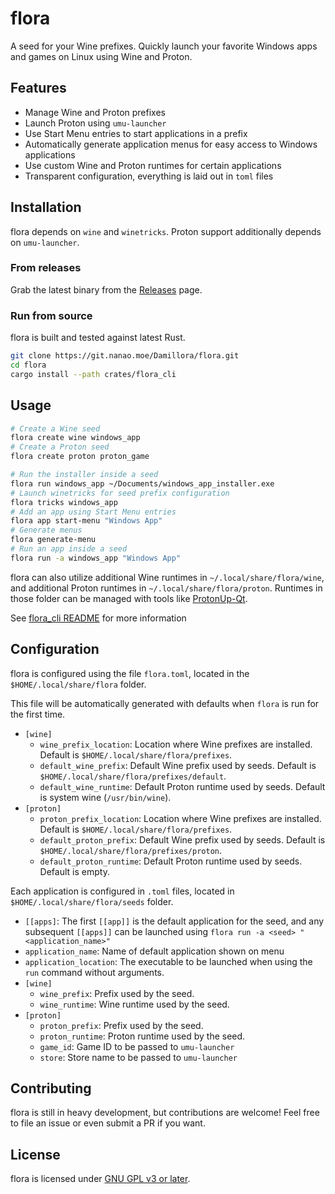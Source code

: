 # flora

A seed for your Wine prefixes. Quickly launch your favorite Windows apps and games on Linux using Wine and Proton.

## Features

* Manage Wine and Proton prefixes
* Launch Proton using `umu-launcher`
* Use Start Menu entries to start applications in a prefix
* Automatically generate application menus for easy access to Windows applications
* Use custom Wine and Proton runtimes for certain applications
* Transparent configuration, everything is laid out in `toml` files

## Installation

flora depends on `wine` and `winetricks`. Proton support additionally depends on `umu-launcher`.
### From releases

Grab the latest binary from the [Releases](https://github.com/Damillora/flora) page.

### Run from source

flora is built and tested against latest Rust.

```sh
git clone https://git.nanao.moe/Damillora/flora.git
cd flora
cargo install --path crates/flora_cli
```

## Usage
```zsh
# Create a Wine seed
flora create wine windows_app
# Create a Proton seed
flora create proton proton_game

# Run the installer inside a seed
flora run windows_app ~/Documents/windows_app_installer.exe
# Launch winetricks for seed prefix configuration
flora tricks windows_app
# Add an app using Start Menu entries
flora app start-menu "Windows App"
# Generate menus 
flora generate-menu
# Run an app inside a seed
flora run -a windows_app "Windows App"
```


flora can also utilize additional Wine runtimes in `~/.local/share/flora/wine`, and additional Proton runtimes in `~/.local/share/flora/proton`.
Runtimes in those folder can be managed with tools like [ProtonUp-Qt](https://github.com/DavidoTek/ProtonUp-Qt).

See [flora_cli README](crates/flora_cli/README.md) for more information
## Configuration

flora is configured using the file `flora.toml`, located in the `$HOME/.local/share/flora` folder. 

This file will be automatically generated with defaults when `flora` is run for the first time.

* `[wine]`
  * `wine_prefix_location`: Location where Wine prefixes are installed. Default is `$HOME/.local/share/flora/prefixes`.
  * `default_wine_prefix`: Default Wine prefix used by seeds. Default is `$HOME/.local/share/flora/prefixes/default`.
  * `default_wine_runtime`: Default Proton runtime used by seeds. Default is system wine (`/usr/bin/wine`).
* `[proton]`
  * `proton_prefix_location`: Location where Wine prefixes are installed. Default is `$HOME/.local/share/flora/prefixes`.
  * `default_proton_prefix`: Default Wine prefix used by seeds. Default is `$HOME/.local/share/flora/prefixes/proton`.
  * `default_proton_runtime`: Default Proton runtime used by seeds. Default is empty.

Each application is configured in `.toml` files, located in `$HOME/.local/share/flora/seeds` folder.
* `[[apps]`: The first `[[app]]` is the default application for the seed, and any subsequent `[[apps]]` can be launched using `flora run -a <seed> "<application_name>"`
* `application_name`: Name of default application shown on menu
* `application_location`: The executable to be launched when using the `run` command without arguments.
* `[wine]`
  * `wine_prefix`: Prefix used by the seed.
  * `wine_runtime`: Wine runtime used by the seed.
* `[proton]`
  * `proton_prefix`: Prefix used by the seed.
  * `proton_runtime`: Proton runtime used by the seed.
  * `game_id`: Game ID to be passed to `umu-launcher`
  * `store`: Store name to be passed to `umu-launcher`

## Contributing

flora is still in heavy development, but contributions are welcome! Feel free to file an issue or even submit a PR if you want.

## License

flora is licensed under [GNU GPL v3 or later](LICENSE).
